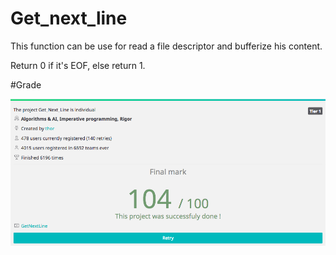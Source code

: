 # Get_next_line

This function can be use for read a file descriptor and bufferize his content. 

Return 0 if it's EOF, else return 1.

#Grade

![Grade image](https://github.com/2ndcouteau/get_next_line/blob/master/get_next_line_grade.tiff)
